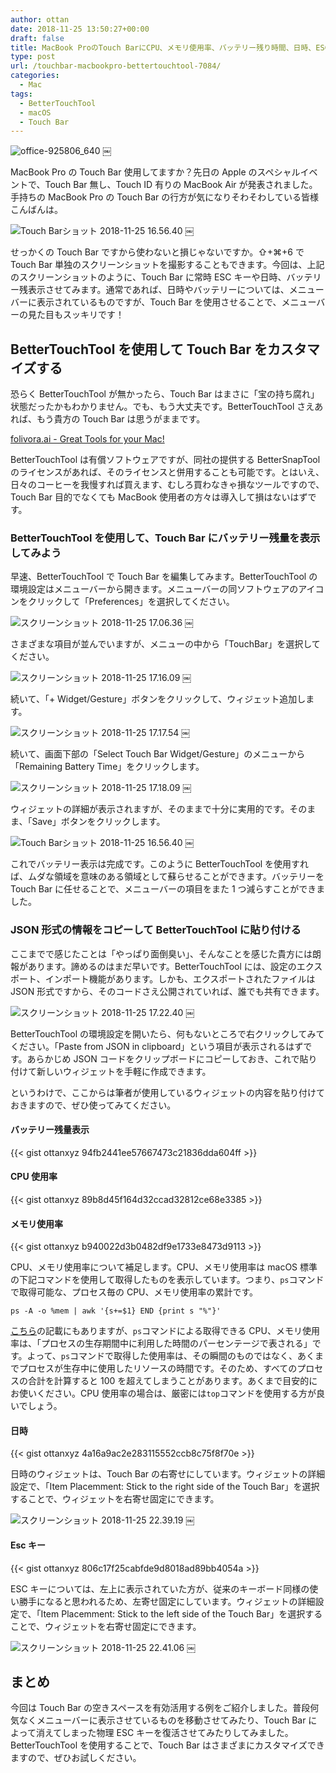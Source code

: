```yaml
---
author: ottan
date: 2018-11-25 13:50:27+00:00
draft: false
title: MacBook ProのTouch BarにCPU、メモリ使用率、バッテリー残り時間、日時、ESCキーを表示して、メニューバーをスッキリさせる
type: post
url: /touchbar-macbookpro-bettertouchtool-7084/
categories:
  - Mac
tags:
  - BetterTouchTool
  - macOS
  - Touch Bar
---
```


![office-925806_640](/images/2018/11/181125-5bfaa8c533d94.jpg)
￼

MacBook Pro の Touch Bar 使用してますか？先日の Apple のスペシャルイベントで、Touch Bar 無し、Touch ID 有りの MacBook Air が発表されました。手持ちの MacBook Pro の Touch Bar の行方が気になりそわそわしている皆様こんばんは。

![Touch Barショット 2018-11-25 16.56.40](/images/2018/11/181125-5bfaa8c533e35.png)
￼

せっかくの Touch Bar ですから使わないと損じゃないですか。⇧+⌘+6 で Touch Bar 単独のスクリーンショットを撮影することもできます。今回は、上記のスクリーンショットのように、Touch Bar に常時 ESC キーや日時、バッテリー残表示させてみます。通常であれば、日時やバッテリーについては、メニューバーに表示されているものですが、Touch Bar を使用させることで、メニューバーの見た目もスッキリです！

## BetterTouchTool を使用して Touch Bar をカスタマイズする

恐らく BetterTouchTool が無かったら、Touch Bar はまさに「宝の持ち腐れ」状態だったかもわかりません。でも、もう大丈夫です。BetterTouchTool さえあれば、もう貴方の Touch Bar は思うがままです。

[folivora.ai - Great Tools for your Mac!](https://folivora.ai/)

BetterTouchTool は有償ソフトウェアですが、同社の提供する BetterSnapTool のライセンスがあれば、そのライセンスと併用することも可能です。とはいえ、日々のコーヒーを我慢すれば買えます、むしろ買わなきゃ損なツールですので、Touch Bar 目的でなくても MacBook 使用者の方々は導入して損はないはずです。

### BetterTouchTool を使用して、Touch Bar にバッテリー残量を表示してみよう

早速、BetterTouchTool で Touch Bar を編集してみます。BetterTouchTool の環境設定はメニューバーから開きます。メニューバーの同ソフトウェアのアイコンをクリックして「Preferences」を選択してください。

![スクリーンショット 2018-11-25 17.06.36](/images/2018/11/181125-5bfaa8c692930.png)
￼

さまざまな項目が並んでいますが、メニューの中から「TouchBar」を選択してください。

![スクリーンショット 2018-11-25 17.16.09](/images/2018/11/181125-5bfaa8c53f6d6.png)
￼

続いて、「+ Widget/Gesture」ボタンをクリックして、ウィジェット追加します。

![スクリーンショット 2018-11-25 17.17.54](/images/2018/11/181125-5bfaa8c620e20.png)
￼

続いて、画面下部の「Select Touch Bar Widget/Gesture」のメニューから「Remaining Battery Time」をクリックします。

![スクリーンショット 2018-11-25 17.18.09](/images/2018/11/181125-5bfaa8c68bbd4.png)
￼

ウィジェットの詳細が表示されますが、そのままで十分に実用的です。そのまま、「Save」ボタンをクリックします。

![Touch Barショット 2018-11-25 16.56.40](/images/2018/11/181125-5bfaa8c533e35.png)
￼

これでバッテリー表示は完成です。このように BetterTouchTool を使用すれば、ムダな領域を意味のある領域として蘇らせることができます。バッテリーを Touch Bar に任せることで、メニューバーの項目をまた 1 つ減らすことができました。

### JSON 形式の情報をコピーして BetterTouchTool に貼り付ける

ここまでで感じたことは「やっぱり面倒臭い」、そんなことを感じた貴方には朗報があります。諦めるのはまだ早いです。BetterTouchTool には、設定のエクスポート、インポート機能があります。しかも、エクスポートされたファイルは JSON 形式ですから、そのコードさえ公開されていれば、誰でも共有できます。

![スクリーンショット 2018-11-25 17.22.40](/images/2018/11/181125-5bfaa8ca05aac.png)
￼

BetterTouchTool の環境設定を開いたら、何もないところで右クリックしてみてください。「Paste from JSON in clipboard」という項目が表示されるはずです。あらかじめ JSON コードをクリップボードにコピーしておき、これで貼り付けて新しいウィジェットを手軽に作成できます。

というわけで、ここからは筆者が使用しているウィジェットの内容を貼り付けておきますので、ぜひ使ってみてください。

#### バッテリー残量表示

{{< gist ottanxyz 94fb2441ee57667473c21836dda604ff >}}

#### CPU 使用率

{{< gist ottanxyz 89b8d45f164d32ccad32812ce68e3385 >}}

#### メモリ使用率

{{< gist ottanxyz b940022d3b0482df9e1733e8473d9113 >}}

CPU、メモリ使用率について補足します。CPU、メモリ使用率は macOS 標準の下記コマンドを使用して取得したものを表示しています。つまり、`ps`コマンドで取得可能な、プロセス毎の CPU、メモリ使用率の累計です。

    ps -A -o %mem | awk '{s+=$1} END {print s "%"}'

[こちら](https://hacknote.jp/archives/10596/)の記載にもありますが、`ps`コマンドによる取得できる CPU、メモリ使用率は、「プロセスの生存期間中に利用した時間のパーセンテージで表される」です。よって、`ps`コマンドで取得した使用率は、その瞬間のものではなく、あくまでプロセスが生存中に使用したリソースの時間です。そのため、すべてのプロセスの合計を計算すると 100 を超えてしまうことがあります。あくまで目安的にお使いください。CPU 使用率の場合は、厳密には`top`コマンドを使用する方が良いでしょう。

#### 日時

{{< gist ottanxyz 4a16a9ac2e283115552ccb8c75f8f70e >}}

日時のウィジェットは、Touch Bar の右寄せにしています。ウィジェットの詳細設定で、「Item Placemment: Stick to the right side of the Touch Bar」を選択することで、ウィジェットを右寄せ固定にできます。

![スクリーンショット 2018-11-25 22.39.19](/images/2018/11/181125-5bfaa8cb4d3e4.png)
￼

#### Esc キー

{{< gist ottanxyz 806c17f25cabfde9d8018ad89bb4054a >}}

ESC キーについては、左上に表示されていた方が、従来のキーボード同様の使い勝手になると思われるため、左寄せ固定にしています。ウィジェットの詳細設定で、「Item Placemment: Stick to the left side of the Touch Bar」を選択することで、ウィジェットを右寄せ固定にできます。

![スクリーンショット 2018-11-25 22.41.06](/images/2018/11/181125-5bfaa8cd00420.png)
￼

## まとめ

今回は Touch Bar の空きスペースを有効活用する例をご紹介しました。普段何気なくメニューバーに表示させているものを移動させてみたり、Touch Bar によって消えてしまった物理 ESC キーを復活させてみたりしてみました。BetterTouchTool を使用することで、Touch Bar はさまざまにカスタマイズできますので、ぜひお試しください。
